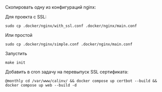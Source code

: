 Скопировать одну из конфигураций nginx:

Для проекта с SSL:
~~~
sudo cp .docker/nginx/with_ssl.conf .docker/nginx/main.conf
~~~
Или простой
~~~
sudo cp .docker/nginx/simple.conf .docker/nginx/main.conf
~~~

Запустить
~~~
make init
~~~


Добавить в cron задачу на перевыпуск SSL сертификата:
~~~
@monthly cd /var/www/calinv/ && docker compose up certbot --build && docker compose up web --build -d
~~~
